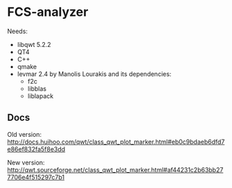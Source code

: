 FCS-analyzer
============

Needs:

- libqwt 5.2.2
- QT4
- C++
- qmake
- levmar 2.4 by Manolis Lourakis and its dependencies:
	- f2c
	- libblas
	- liblapack


## Docs
Old version: http://docs.huihoo.com/qwt/class_qwt_plot_marker.html#eb0c9bdaeb6dfd7e86ef832fa5f8e3dd

New version:
http://qwt.sourceforge.net/class_qwt_plot_marker.html#af44231c2b63bb277706e4f515297c7b1
